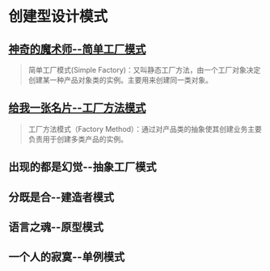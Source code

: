 # 创建型设计模式

## [神奇的魔术师--简单工厂模式](./SimpleFactory.js)
> 简单工厂模式(Simple Factory)：又叫静态工厂方法，由一个工厂对象决定创建某一种产品对象类的实例。主要用来创建同一类对象。

## [给我一张名片--工厂方法模式](./FactoryMethod.js)
> 工厂方法模式（Factory Method）：通过对产品类的抽象使其创建业务主要负责用于创建多类产品的实例。
## 出现的都是幻觉--抽象工厂模式
## 分既是合--建造者模式
## 语言之魂--原型模式
## 一个人的寂寞--单例模式